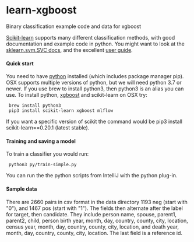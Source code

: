 # learn-xgboost
Binary classification example code and data for xgboost

[Scikit-learn](http://scikit-learn.org/stable/) supports many different classification methods, with good documentation and example code in python.  You might want to look at the [sklearn.svm.SVC docs](https://scikit-learn.org/stable/modules/generated/sklearn.svm.SVC.html), and the excellent [user guide](https://scikit-learn.org/stable/modules/svm.html#svm-classification).

#### Quick start

You need to have [python](https://www.python.org/) installed (which includes package manager pip).  OSX supports multiple versions of python, but we will need python 3.7 or newer.  If you use brew to install python3, then python3 is an alias you can use.  To install python, [xgboost](https://xgboost.readthedocs.io/en/latest/python/python_api.html#module-xgboost.sklearn) and scikit-learn on OSX try:

     brew install python3
     pip3 install scikit-learn xgboost mlflow

If you want a specific version of scikit the command would be pip3 install scikit-learn==0.20.1 (latest stable).

#### Training and saving a model
To train a classifier you would run:

     python3 py/train-simple.py

You can run the the python scripts from IntelliJ with the python plug-in.

#### Sample data

There are 2660 pairs in csv format in the data directory 1193 neg (start with "0"), and 1467 pos (start with "1").  The fields then alternate after the label for target, then candidate.  They include person name, spouse, parent1, parent2, child, person birth year, month, day, country, county, city, location, census year, month, day, country, county, city, location, and death year, month, day, country, county, city, location.  The last field is a reference id.
